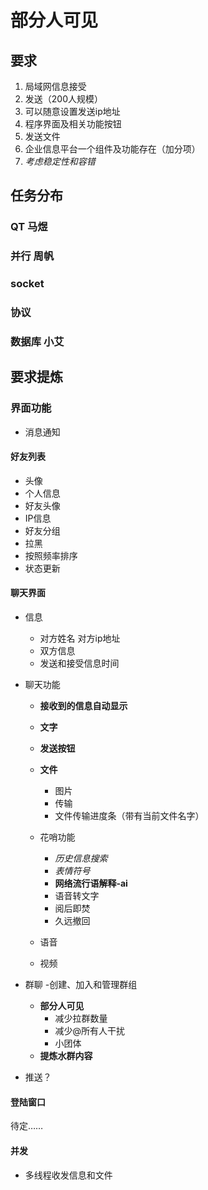 # 部分人可见
## 要求
1. 局域网信息接受
2. 发送（200人规模）
3. 可以随意设置发送ip地址
4. 程序界面及相关功能按钮
5. 发送文件
6. 企业信息平台一个组件及功能存在（加分项）
7. *考虑稳定性和容错*

## 任务分布
### QT 马煜
### 并行 周帆
### socket 
### 协议
### 数据库 小艾

## 要求提炼
### 界面功能
- 消息通知
#### 好友列表
- 头像
- 个人信息
- 好友头像
- IP信息
- 好友分组
- 拉黑
- 按照频率排序
- 状态更新
#### 聊天界面
- 信息
    - 对方姓名 对方ip地址
    - 双方信息
    - 发送和接受信息时间
- 聊天功能
    - **接收到的信息自动显示**
    - **文字**
    - **发送按钮**
    - **文件**
        - 图片
        - 传输
        - 文件传输进度条（带有当前文件名字）
    - 花哨功能
        - *历史信息搜索*
        - *表情符号*
        - **网络流行语解释-ai**
        - 语音转文字
        - 阅后即焚
        - 久远撤回

    - 语音
    - 视频
    
- 群聊
    -创建、加入和管理群组
    - **部分人可见**
        - 减少拉群数量
        - 减少@所有人干扰
        - 小团体
    - **提炼水群内容**
- 推送？





#### 登陆窗口
待定……

#### 并发
- 多线程收发信息和文件
